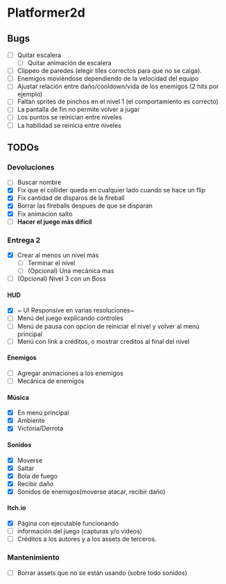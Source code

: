 # Platformer2d

## Bugs
- [ ] Quitar escalera
  - [ ] Quitar animación de escalera
- [ ] Clippeo de paredes (elegir tiles correctos para que no se caiga).
- [ ] Enemigos moviéndose dependiendo de la velocidad del equipo
- [ ] Ajustar relación entre daño/cooldown/vida de los enemigos (2 hits por ejemplo)
- [ ] Faltan sprites de pinchos en el nivel 1 (el comportamiento es correcto)
- [ ] La pantalla de fin no permite volver a jugar
- [ ] Los puntos se reinician entre niveles
- [ ] La habilidad se reinicia entre niveles

## TODOs

### Devoluciones
- [ ] Buscar nombre
- [x] Fix que el collider queda en cualquier lado cuando se hace un flip
- [x] Fix cantidad de disparos de la fireball
- [x] Borrar las fireballs despues de que se disparan
- [x] Fix animacion salto
- [ ] **Hacer el juego más difícil**

### Entrega 2
- [x] Crear al menos un nivel más
  - [ ] Terminar el nivel
  - [ ] (Opcional) Una mecánica mas
- [ ] (Opcional) Nivel 3 con un Boss
#### HUD
- [x] ~ UI Responsive en varias resoluciones~
- [ ] Menú del juego explicando controles
- [ ] Menú de pausa con opcion de reiniciar el nivel y volver al menú principal
- [ ] Menú con link a créditos, o mostrar creditos al final del nivel

#### Enemigos
- [ ] Agregar animaciones a los enemigos
- [ ] Mecánica de enemigos

#### Música
- [x] En menú principal
- [x] Ambiente
- [x] Victoria/Derrota

#### Sonidos
- [x] Moverse
- [x] Saltar
- [x] Bola de fuego
- [x] Recibir daño
- [x] Sonidos de enemigos(moverse atacar, recibir daño)

#### Itch.io
- [x] Página con ejecutable funcionando
- [ ] información del juego (capturas y/o videos)
- [ ] Créditos a los autores y a los assets de terceros.

### Mantenimiento
- [ ] Borrar assets que no se están usando (sobre todo sonidos)
